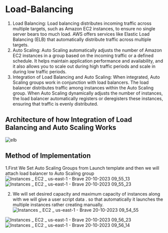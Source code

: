 # Load-Balancing
1. Load Balancing:
Load balancing distributes incoming traffic across multiple targets, such as Amazon EC2 instances, to ensure no single server bears too much load. AWS offers services like Elastic Load Balancing (ELB) that automatically distribute traffic across multiple targets.
2. Auto Scaling:
Auto Scaling automatically adjusts the number of Amazon EC2 instances in a group based on the incoming traffic or a defined schedule. It helps maintain application performance and availability, and it also allows you to scale out during high traffic periods and scale in during low traffic periods.
3. Integration of Load Balancing and Auto Scaling:
When integrated, Auto Scaling groups work in conjunction with load balancers. The load balancer distributes traffic among instances within the Auto Scaling group. When Auto Scaling dynamically adjusts the number of instances, the load balancer automatically registers or deregisters these instances, ensuring that traffic is evenly distributed.
## Architecture of how Integration of Load Balancing and Auto Scaling Works
![elb](https://github.com/samanth2012/Load-Balancing/assets/114215621/22bc9125-b372-4e53-862c-28bcfa574bee)
## Method of Implementation
1.First We Set Auto Scaling Groups from Launch template and then we will attach load balancer to Auto Scaling group
![Instances _ EC2 _ us-east-1 - Brave 20-10-2023 09_55_13](https://github.com/samanth2012/Load-Balancing/assets/114215621/9df120f4-e787-4d43-86e7-aa1b6a03c271)
![Instances _ EC2 _ us-east-1 - Brave 20-10-2023 09_55_23](https://github.com/samanth2012/Load-Balancing/assets/114215621/9dc11018-df9a-494c-bf58-144341044735)

2. We will set desired capacity and maximum capacity of instances  along with we will give a user script data  . so that automatically it launches the multiple instances rather creating manually.
![Instances _ EC2 _ us-east-1 - Brave 20-10-2023 09_54_55](https://github.com/samanth2012/Load-Balancing/assets/114215621/7eabc959-7a15-4f3a-80c6-dec40fbee201)

![Instances _ EC2 _ us-east-1 - Brave 20-10-2023 09_56_23](https://github.com/samanth2012/Load-Balancing/assets/114215621/3202043c-f03b-4aad-9650-a9de0d06c462)
![Instances _ EC2 _ us-east-1 - Brave 20-10-2023 09_56_14](https://github.com/samanth2012/Load-Balancing/assets/114215621/dab095b6-f747-4c00-aa4d-cec4229b95ef)
